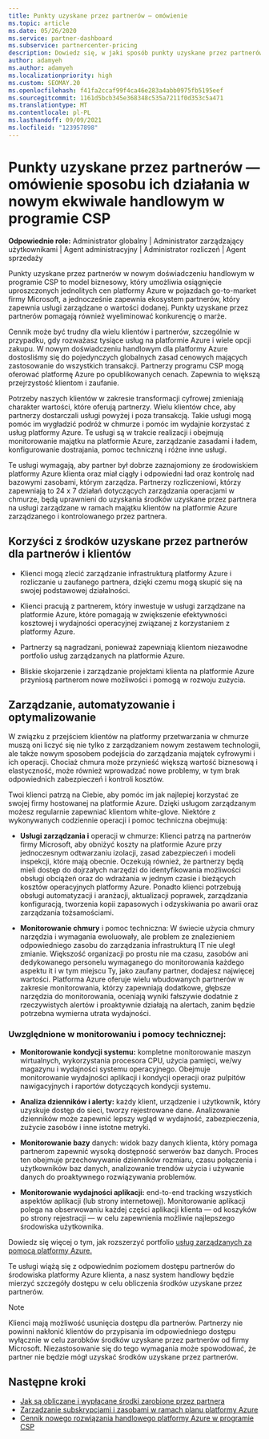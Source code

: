 ```yaml
---
title: Punkty uzyskane przez partnerów — omówienie
ms.topic: article
ms.date: 05/26/2020
ms.service: partner-dashboard
ms.subservice: partnercenter-pricing
description: Dowiedz się, w jaki sposób punkty uzyskane przez partnerów oferują uproszczone jednolite ceny platformy Azure i usługi zarządzane o wartości dodanej, jednocześnie pomagając wyeliminować konkurencję na marżach.
author: adamyeh
ms.author: adamyeh
ms.localizationpriority: high
ms.custom: SEOMAY.20
ms.openlocfilehash: f41fa2ccaf99f4ca46e283a4abb0975fb5195eef
ms.sourcegitcommit: 1161d5bcb345e368348c535a7211f0d353c5a471
ms.translationtype: MT
ms.contentlocale: pl-PL
ms.lasthandoff: 09/09/2021
ms.locfileid: "123957898"
---
```

# <a name="partner-earned-credit---an-overview-of-how-it-works-in-the-new-commerce-experience-in-csp"></a>Punkty uzyskane przez partnerów — omówienie sposobu ich działania w nowym ekwiwale handlowym w programie CSP

**Odpowiednie role:** Administrator globalny | Administrator zarządzający użytkownikami | Agent administracyjny | Administrator rozliczeń | Agent sprzedaży

Punkty uzyskane przez partnerów w nowym doświadczeniu handlowym w programie CSP to model biznesowy, który umożliwia osiągnięcie uproszczonych jednolitych cen platformy Azure w pojazdach go-to-market firmy Microsoft, a jednocześnie zapewnia ekosystem partnerów, który zapewnia usługi zarządzane o wartości dodanej. Punkty uzyskane przez partnerów pomagają również wyeliminować konkurencję o marże.

Cennik może być trudny dla wielu klientów i partnerów, szczególnie w przypadku, gdy rozważasz tysiące usług na platformie Azure i wiele opcji zakupu. W nowym doświadczeniu handlowym dla platformy Azure dostosliśmy się do pojedynczych globalnych zasad cenowych mających zastosowanie do wszystkich transakcji. Partnerzy programu CSP mogą oferować platformę Azure po opublikowanych cenach. Zapewnia to większą przejrzystość klientom i zaufanie.

Potrzeby naszych klientów w zakresie transformacji cyfrowej zmieniają charakter wartości, które oferują partnerzy. Wielu klientów chce, aby partnerzy dostarczali usługi powyżej i poza transakcją. Takie usługi mogą pomóc im wygładzić podróż w chmurze i pomóc im wydajnie korzystać z usług platformy Azure. Te usługi są w trakcie realizacji i obejmują monitorowanie majątku na platformie Azure, zarządzanie zasadami i ładem, konfigurowanie dostrajania, pomoc techniczną i różne inne usługi. 

Te usługi wymagają, aby partner był dobrze zaznajomiony ze środowiskiem platformy Azure klienta oraz miał ciągły i odpowiedni ład oraz kontrolę nad bazowymi zasobami, którym zarządza. Partnerzy rozliczeniowi, którzy zapewniają to 24 x 7 działań dotyczących zarządzania operacjami w chmurze, będą uprawnieni do uzyskania środków uzyskane przez partnera na usługi zarządzane w ramach majątku klientów na platformie Azure zarządzanego i kontrolowanego przez partnera. 


## <a name="benefits-of-the-partner-earned-credit-for-partners-and-customers"></a>Korzyści z środków uzyskane przez partnerów dla partnerów i klientów

- Klienci mogą zlecić zarządzanie infrastrukturą platformy Azure i rozliczanie u zaufanego partnera, dzięki czemu mogą skupić się na swojej podstawowej działalności.

- Klienci pracują z partnerem, który inwestuje w usługi zarządzane na platformie Azure, które pomagają w zwiększenie efektywności kosztowej i wydajności operacyjnej związanej z korzystaniem z platformy Azure.

- Partnerzy są nagradzani, ponieważ zapewniają klientom niezawodne portfolio usług zarządzanych na platformie Azure.  

- Bliskie skojarzenie i zarządzanie projektami klienta na platformie Azure przyniosą partnerom nowe możliwości i pomogą w rozwoju zużycia. 

## <a name="manage-automate-and-optimize"></a>Zarządzanie, automatyzowanie i optymalizowanie

W związku z przejściem klientów na platformy przetwarzania w chmurze muszą oni liczyć się nie tylko z zarządzaniem nowym zestawem technologii, ale także nowym sposobem podejścia do zarządzania majątek cyfrowymi i ich operacji. Chociaż chmura może przynieść większą wartość biznesową i elastyczność, może również wprowadzać nowe problemy, w tym brak odpowiednich zabezpieczeń i kontroli kosztów. 

Twoi klienci patrzą na Ciebie, aby pomóc im jak najlepiej korzystać ze swojej firmy hostowanej na platformie Azure. Dzięki usługom zarządzanym możesz regularnie zapewniać klientom white-glove. Niektóre z wykonywanych codziennie operacji i pomoc techniczna obejmują:

- **Usługi zarządzania i** operacji w chmurze: Klienci patrzą na partnerów firmy Microsoft, aby obniżyć koszty na platformie Azure przy jednoczesnym odtwarzaniu izolacji, zasad zabezpieczeń i modeli inspekcji, które mają obecnie. Oczekują również, że partnerzy będą mieli dostęp do dojrzałych narzędzi do identyfikowania możliwości obsługi obciążeń oraz do wdrażania w jednym czasie i bieżących kosztów operacyjnych platformy Azure. Ponadto klienci potrzebują obsługi automatyzacji i aranżacji, aktualizacji poprawek, zarządzania konfiguracją, tworzenia kopii zapasowych i odzyskiwania po awarii oraz zarządzania tożsamościami. 

- **Monitorowanie chmury** i pomoc techniczna: W świecie użycia chmury narzędzia i wymagania ewoluowały, ale problem ze znalezieniem odpowiedniego zasobu do zarządzania infrastrukturą IT nie uległ zmianie. Większość organizacji po prostu nie ma czasu, zasobów ani dedykowanego personelu wymaganego do monitorowania każdego aspektu it i w tym miejscu Ty, jako zaufany partner, dodajesz najwięcej wartości. Platforma Azure oferuje wielu wbudowanych partnerów w zakresie monitorowania, którzy zapewniają dodatkowe, głębsze narzędzia do monitorowania, oceniają wyniki fałszywie dodatnie z rzeczywistych alertów i proaktywnie działają na alertach, zanim będzie potrzebna wymierna utrata wydajności. 


### <a name="included-in-monitoring-and-technical-support"></a>Uwzględnione w monitorowaniu i pomocy technicznej:

- **Monitorowanie kondycji systemu:** kompletne monitorowanie maszyn wirtualnych, wykorzystania procesora CPU, użycia pamięci, we/wy magazynu i wydajności systemu operacyjnego. Obejmuje monitorowanie wydajności aplikacji i kondycji operacji oraz pulpitów nawigacyjnych i raportów dotyczących kondycji systemu.

- **Analiza dzienników i alerty:** każdy klient, urządzenie i użytkownik, który uzyskuje dostęp do sieci, tworzy rejestrowane dane. Analizowanie dzienników może zapewnić lepszy wgląd w wydajność, zabezpieczenia, zużycie zasobów i inne istotne metryki.

- **Monitorowanie bazy** danych: widok bazy danych klienta, który pomaga partnerom zapewnić wysoką dostępność serwerów baz danych. Proces ten obejmuje przechowywanie dzienników rozmiaru, czasu połączenia i użytkowników baz danych, analizowanie trendów użycia i używanie danych do proaktywnego rozwiązywania problemów.

- **Monitorowanie wydajności aplikacji:** end-to-end tracking wszystkich aspektów aplikacji (lub strony internetowej). Monitorowanie aplikacji polega na obserwowaniu każdej części aplikacji klienta — od koszyków po strony rejestracji — w celu zapewnienia możliwie najlepszego środowiska użytkownika.

Dowiedz się więcej o tym, jak rozszerzyć portfolio [usług zarządzanych za pomocą platformy Azure.](https://partner.microsoft.com/campaigns/cloud-playbooks-thank-you)

Te usługi wiążą się z odpowiednim poziomem dostępu partnerów do środowiska platformy Azure klienta, a nasz system handlowy będzie mierzyć szczegóły dostępu w celu obliczenia środków uzyskane przez partnerów.  

>[!Note]
>Klienci mają możliwość usunięcia dostępu dla partnerów. Partnerzy nie powinni nakłonić klientów do przypisania im odpowiedniego dostępu wyłącznie w celu zarobków środków uzyskane przez partnerów od firmy Microsoft. Niezastosowanie się do tego wymagania może spowodować, że partner nie będzie mógł uzyskać środków uzyskane przez partnerów.

## <a name="next-steps"></a>Następne kroki

- [Jak są obliczane i wypłacane środki zarobione przez partnera](partner-earned-credit-explanation.md)
- [Zarządzanie subskrypcjami i zasobami w ramach planu platformy Azure](azure-plan-manage.md)
- [Cennik nowego rozwiązania handlowego platformy Azure w programie CSP](azure-plan-price-list.md)